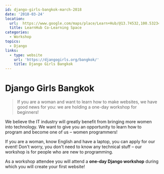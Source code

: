 ```yaml
---
id: django-girls-bangkok-march-2018
date: '2018-03-24'
location:
  url:  https://www.google.com/maps/place/Learn+Hub/@13.74532,100.5323423,17z/data=!3m1!4b1!4m5!3m4!1s0x30e29ed20f89d211:0x810d7dd9fa79451d!8m2!3d13.74532!4d100.534531
  title: LearnHub Co-Learning Space
categories:
  - Workshop
topics:
  - Django
links:
  - type: website
    url: 'https://djangogirls.org/bangkok/'
    title: Django Girls Bangkok
---
```

# Django Girls Bangkok

> If you are a woman and want to learn how to make websites, we have good news for you: we are holding a one-day workshop for beginners!

We believe the IT industry will greatly benefit from bringing more women into technology. We want to give you an opportunity to learn how to program and become one of us – women programmers!

If you are a woman, know English and have a laptop, you can apply for our event! Don't worry, you don't need to know any technical stuff – our workshop is for people who are new to programming.

As a workshop attendee you will attend a **one-day Django workshop** during which you will create your first website!
